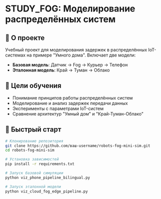 # STUDY_FOG: Моделирование распределённых систем

## 📖 О проекте

Учебный проект для моделирования задержек в распределённых IoT-системах на примере "Умного дома". Включает две модели:
- **Базовая модель**: Датчик → Fog → Курьер → Телефон
- **Эталонная модель**: Край → Туман → Облако

## 🎯 Цели обучения

- Понимание принципов работы распределённых систем
- Моделирование и анализ задержек передачи данных
- Эксперименты с параметрами IoT-систем
- Сравнение архитектур "Умный дом" и "Край-Туман-Облако"

## 🚀 Быстрый старт

```bash
# Клонирование репозитория
git clone https://github.com/ваш-username/robots-fog-mini-sim.git
cd robots-fog-mini-sim

# Установка зависимостей
pip install -r requirements.txt

# Запуск базовой симуляции
python viz_phone_pipeline_bilingual.py

# Запуск эталонной модели
python viz_cloud_fog_edge_pipeline.py
